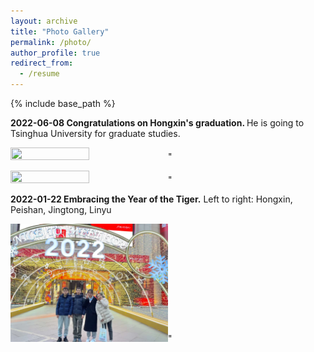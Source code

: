 ```yaml
---
layout: archive
title: "Photo Gallery"
permalink: /photo/
author_profile: true
redirect_from:
  - /resume
---
```


{% include base_path %}

<b> 2022-06-08 Congratulations on Hongxin's graduation. </b> He is going to Tsinghua University for graduate studies.

<img src='/images/20220608-Hongxin1' width='50%' height='50%'>"

<img src='/images/20220608-Hongxin2' width='50%' height='50%'>"

<b> 2022-01-22 Embracing the Year of the Tiger.</b> Left to right: Hongxin, Peishan, Jingtong, Linyu

<img src='/images/20220122-gathering.jpg' width='50%' height='50%'>"

  

